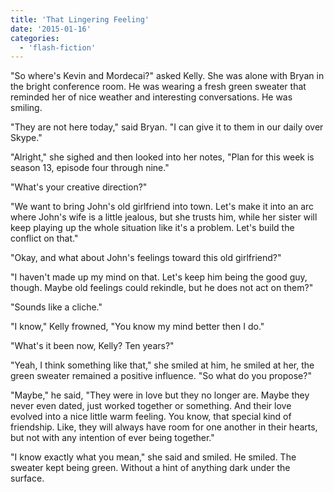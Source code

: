 ```yaml
---
title: 'That Lingering Feeling'
date: '2015-01-16'
categories:
  - 'flash-fiction'
---
```


"So where's Kevin and Mordecai?" asked Kelly. She was alone with Bryan in the
bright conference room. He was wearing a fresh green sweater that reminded her
of nice weather and interesting conversations. He was smiling.

<!-- truncate -->

"They are not here today," said Bryan. "I can give it to them in our daily over
Skype."

"Alright," she sighed and then looked into her notes, "Plan for this week is
season 13, episode four through nine."

"What's your creative direction?"

"We want to bring John's old girlfriend into town. Let's make it into an arc
where John's wife is a little jealous, but she trusts him, while her sister will
keep playing up the whole situation like it's a problem. Let's build the
conflict on that."

"Okay, and what about John's feelings toward this old girlfriend?"

"I haven't made up my mind on that. Let's keep him being the good guy, though.
Maybe old feelings could rekindle, but he does not act on them?"

"Sounds like a cliche."

"I know," Kelly frowned, "You know my mind better then I do."

"What's it been now, Kelly? Ten years?"

"Yeah, I think something like that," she smiled at him, he smiled at her, the
green sweater remained a positive influence. "So what do you propose?"

"Maybe," he said, "They were in love but they no longer are. Maybe they never
even dated, just worked together or something. And their love evolved into a
nice little warm feeling. You know, that special kind of friendship. Like, they
will always have room for one another in their hearts, but not with any
intention of ever being together."

"I know exactly what you mean," she said and smiled. He smiled. The sweater kept
being green. Without a hint of anything dark under the surface.

